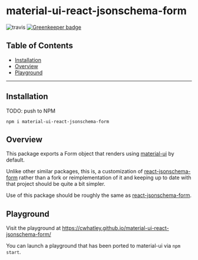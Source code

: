 

material-ui-react-jsonschema-form
==================================

![travis](https://travis-ci.org/cwhatley/material-ui-react-jsonschema-form.svg?branch=master) [![Greenkeeper badge](https://badges.greenkeeper.io/cwhatley/material-ui-react-jsonschema-form.svg)](https://greenkeeper.io/)

## Table of Contents

  - [Installation](#installation)
  - [Overview](#overview)
  - [Playground](#playground)

---

## Installation

TODO: push to NPM

```
npm i material-ui-react-jsonschema-form
```

## Overview

This package exports a Form object that renders using [material-ui](https://github.com/mui-org/material-ui) by
default.

Unlike other similar packages, this is, a customization of
[react-jsonschema-form](https://github.com/mozilla-services/react-jsonschema-form)
rather than a fork or reimplementation of it and
keeping up to date with that project should be quite a bit simpler.

Use of this package should be roughly the same as [react-jsonschema-form](https://github.com/mozilla-services/react-jsonschema-form).

## Playground

Visit the playground at <https://cwhatley.github.io/material-ui-react-jsonschema-form/>

You can launch a playground that has been ported to material-ui via `npm start`.
